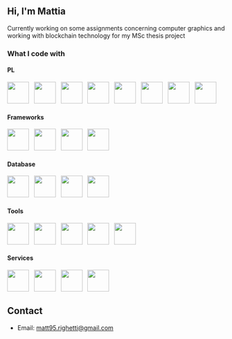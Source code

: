 ## Hi, I'm Mattia
Currently working on some assignments concerning computer graphics and working with blockchain technology for my MSc thesis project

### What I code with
#### PL
<p float="left">
  <img src="https://devicons.github.io/devicon/devicon.git/icons/c/c-original.svg" height="50px">&nbsp&nbsp
  <img src="https://devicons.github.io/devicon/devicon.git/icons/go/go-original.svg" height="50px">&nbsp&nbsp
  <img src="https://devicons.github.io/devicon/devicon.git/icons/java/java-original.svg" height="50px">&nbsp&nbsp
  <img src="https://devicons.github.io/devicon/devicon.git/icons/javascript/javascript-original.svg" height="50px">&nbsp&nbsp
  <img src="https://devicons.github.io/devicon/devicon.git/icons/swift/swift-original.svg" height="50px">&nbsp&nbsp
  <img src="https://devicons.github.io/devicon/devicon.git/icons/vim/vim-original.svg" height="50px">&nbsp&nbsp
  <img src="https://devicons.github.io/devicon/devicon.git/icons/python/python-original.svg" height="50px">&nbsp&nbsp
  <img src="https://devicons.github.io/devicon/devicon.git/icons/rust/rust-plain.svg" height="50px">&nbsp&nbsp
</p>

#### Frameworks
<p float="left">
  <img src="https://devicons.github.io/devicon/devicon.git/icons/express/express-original-wordmark.svg" height="50px">&nbsp&nbsp
  <img src="https://devicons.github.io/devicon/devicon.git/icons/npm/npm-original-wordmark.svg" height="50px">&nbsp&nbsp
  <img src="https://devicons.github.io/devicon/devicon.git/icons/vuejs/vuejs-original-wordmark.svg" height="50px">&nbsp&nbsp
  <img src="https://devicons.github.io/devicon/devicon.git/icons/nodejs/nodejs-original-wordmark.svg" height="50px">&nbsp&nbsp
</p>

#### Database
<p float="left">
  <img src="https://devicons.github.io/devicon/devicon.git/icons/mysql/mysql-original-wordmark.svg" height="50px">&nbsp&nbsp
  <img src="https://devicons.github.io/devicon/devicon.git/icons/couchdb/couchdb-original-wordmark.svg" height="50px">&nbsp&nbsp
  <img src="https://devicons.github.io/devicon/devicon.git/icons/postgresql/postgresql-original-wordmark.svg" height="50px">&nbsp&nbsp
  <img src="https://devicons.github.io/devicon/devicon.git/icons/mongodb/mongodb-original-wordmark.svg" height="50px">&nbsp&nbsp
</p>

#### Tools
<p float="left">
  <img src="https://devicons.github.io/devicon/devicon.git/icons/docker/docker-original-wordmark.svg" height="50px">&nbsp&nbsp
  <img src="https://devicons.github.io/devicon/devicon.git/icons/git/git-original-wordmark.svg" height="50px">&nbsp&nbsp
  <img src="https://devicons.github.io/devicon/devicon.git/icons/nginx/nginx-original.svg" height="50px">&nbsp&nbsp
  <img src="https://devicons.github.io/devicon/devicon.git/icons/ssh/ssh-original-wordmark.svg" height="50px">&nbsp&nbsp
  <img src="https://devicons.github.io/devicon/devicon.git/icons/apache/apache-original-wordmark.svg" height="50px">&nbsp&nbsp
</p>

#### Services
<p float="left">
    <img src="https://devicons.github.io/devicon/devicon.git/icons/gitlab/gitlab-original-wordmark.svg" height="50px">&nbsp&nbsp
    <img src="https://devicons.github.io/devicon/devicon.git/icons/github/github-original.svg" height="50px">&nbsp&nbsp
    <img src="https://devicons.github.io/devicon/devicon.git/icons/heroku/heroku-original-wordmark.svg" height="50px">&nbsp&nbsp
    <img src="https://devicons.github.io/devicon/devicon.git/icons/amazonwebservices/amazonwebservices-original-wordmark.svg" height="50px">&nbsp&nbsp
</p>

## Contact
- Email: [matt95.righetti@gmail.com](mailto:matt95.righetti@gmail.com)
